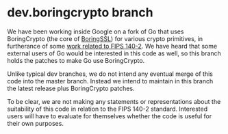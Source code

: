 # dev.boringcrypto branch

We have been working inside Google on a fork of Go that uses
BoringCrypto (the core of [BoringSSL][]) for various crypto
primitives, in furtherance of some [work related to FIPS 140-2][sp].
We have heard that some external users of Go would be interested in
this code as well, so this branch holds the patches to make Go use
BoringCrypto.

[BoringSSL]: https://boringssl.googlesource.com/boringssl/
[sp]: https://csrc.nist.gov/CSRC/media/projects/cryptographic-module-validation-program/documents/security-policies/140sp3678.pdf

Unlike typical dev branches, we do not intend any eventual merge of
this code into the master branch. Instead we intend to maintain in
this branch the latest release plus BoringCrypto patches.

To be clear, we are not making any statements or representations about
the suitability of this code in relation to the FIPS 140-2 standard.
Interested users will have to evaluate for themselves whether the code
is useful for their own purposes.
